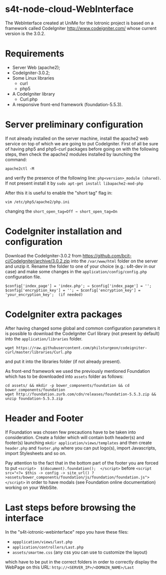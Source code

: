 # s4t-node-cloud-WebInterface
The WebInterface created at UniMe for the Iotronic project is based on a framework called CodeIgniter http://www.codeigniter.com/ whose current version is the 3.0.2.

# Requirements
* Server Web (apache2);
* CodeIgniter-3.0.2;
* Some Linux libraries
  * curl
  * php5
* A CodeIgniter library 
  * Curl.php
* A responsive front-end framework (foundation-5.5.3). 


# Server preliminary configuration
If not already installed on the server machine, install the apache2 web service on top of which we are going to put CodeIgniter. First of all be sure of having php5 and php5-curl packages before going on with the following steps, then check the apache2 modules installed by launching the command:
```
apache2ctl -M
```
and verify the presence of the following line: ```php<version>_module (shared)```. If not present install it by ```sudo apt-get install libapache2-mod-php```

After this it is useful to enable the "short tag" flag in:
```
vim /etc/php5/apache2/php.ini
```
changing the ```short_open_tag=Off → short_open_tag=On```

# CodeIgniter installation and configuration
Download the CodeIgniter-3.0.2 from https://github.com/bcit-ci/CodeIgniter/archive/3.0.2.zip into the ```/var/www/html``` folder on the server and unzip it. Rename the folder to one of your choice (e.g.: s4t-dev in our case) and make some changes in the ```application/config/config.php``` configuration file.
```
$config['index_page'] = 'index.php'; → $config['index_page'] = '';
$config['encryption_key'] = ''; → $config['encryption_key'] = 'your_encryption_key';  (if needed)
```

# CodeIgniter extra packages
After having changed some global and common configuration parameters it is possible to download the CodeIgniter Curl library (not present by default) into the ```application/libraries``` folder.
```
wget https://raw.githubusercontent.com/philsturgeon/codeigniter-curl/master/libraries/Curl.php
```
and put it into the libraries folder (if not already present).

As front-end framework we used the previously mentioned Foundation which has to be downloaded into ```assets``` folder as follows:
```
cd assets/ && mkdir -p bower_components/foundation && cd bower_components/foundation
wget http://foundation.zurb.com/cdn/releases/foundation-5.5.3.zip && unzip foundation-5.5.3.zip
```
# Header and Footer
If Foundation was chosen few precautions have to be taken into consideration. Create a folder which will contain both header(s) and footer(s) launching ```mkdir application/views/templates``` and then create ```header.php``` and ```footer.php``` where you can put logo(s), import Javascripts, import Stylesheets and so on.

Pay attention to the fact that in the bottom part of the footer you are forced to put ```<script>  $(document).foundation();  </script>``` before ```<script src="<?= $this -> config -> site_url() ?>assets/bower_components/foundation/js/foundation/foundation.js"></script>``` in order to have modals (see Foundation online documentation) working on your WebSite.

# Last steps before browsing the interface
In the "s4t-iotronic-webinterface" repo you have these files: 
* ```appplication/views/last.php```
* ```application/controllers/Last.php```
* ```assets/smartme.css``` (any css you can use to customize the layout)

which have to be put in the correct folders in order to correctly display the WebPage on this URL: ```http://<SERVER_IP>/<DOMAIN_NAME>/Last```
